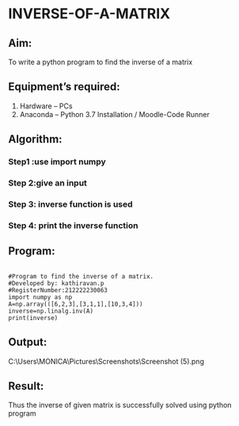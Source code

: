# INVERSE-OF-A-MATRIX
## Aim:
To write a python program to find the inverse of a matrix
## Equipment’s required:
1. 	Hardware – PCs
2. 	Anaconda – Python 3.7 Installation / Moodle-Code Runner
## Algorithm:
### Step1 :use import numpy 
### Step 2:give an input 
### Step 3: inverse function is used 
### Step 4: print the inverse function

## Program:
```

#Program to find the inverse of a matrix.
#Developed by: kathiravan.p
#RegisterNumber:212222230063
import numpy as np
A=np.array(([6,2,3],[3,1,1],[10,3,4]))
inverse=np.linalg.inv(A)
print(inverse)
```
## Output:

C:\Users\MONICA\Pictures\Screenshots\Screenshot (5).png

## Result:
Thus the inverse of given matrix is successfully solved using python program

